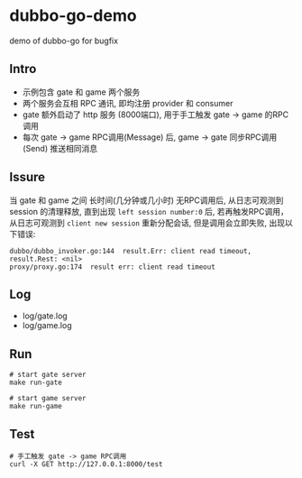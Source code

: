 # dubbo-go-demo
demo of dubbo-go for bugfix

## Intro
- 示例包含 gate 和 game 两个服务
- 两个服务会互相 RPC 通讯, 即均注册 provider 和 consumer
- gate 额外启动了 http 服务 (8000端口), 用于手工触发 gate -> game 的RPC调用
- 每次 gate -> game RPC调用(Message) 后, game -> gate 同步RPC调用(Send) 推送相同消息

## Issure
当 gate 和 game 之间 长时间(几分钟或几小时) 无RPC调用后, 从日志可观测到 session 的清理释放, 直到出现 `left session number:0` 后, 若再触发RPC调用，从日志可观测到 `client new session` 重新分配会话, 但是调用会立即失败, 出现以下错误:

```
dubbo/dubbo_invoker.go:144	result.Err: client read timeout, result.Rest: <nil>
proxy/proxy.go:174	result err: client read timeout
```

## Log

- log/gate.log
- log/game.log


## Run

```shell
# start gate server
make run-gate

# start game server
make run-game
```

## Test

```shell
# 手工触发 gate -> game RPC调用
curl -X GET http://127.0.0.1:8000/test
```
